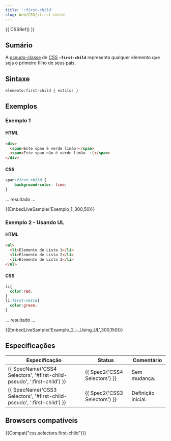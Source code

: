 ```yaml
---
title: ':first-child'
slug: Web/CSS/:first-child
---
```


{{ CSSRef() }}

## Sumário

A [pseudo-classe](/pt-BR/CSS/Pseudo-classes) de [CSS](/pt-BR/CSS) **`:first-child`** representa qualquer elemento que seja o primeiro filho de seus pais.

## Sintaxe

```
elemento:first-child { estilos }
```

## Exemplos

### Exemplo 1

#### HTML

```html
<div>
  <span>Este span é verde limão!</span>
  <span>Este span não é verde limão. :(</span>
</div>
```

#### CSS

```css
span:first-child {
    background-color: lime;
}
```

... resultado ...

{{EmbedLiveSample('Exemplo_1',300,50)}}

### Exemplo 2 - Usando UL

#### HTML

```html
<ul>
  <li>Elemento de Lista 1</li>
  <li>Elemento de Lista 2</li>
  <li>Elemento de Lista 3</li>
</ul>
```

#### CSS

```css
li{
  color:red;
}
li:first-child{
  color:green;
}
```

... resultado ...

{{EmbedLiveSample('Example_2_-_Using_UL',300,150)}}

## Especificações

| Especificação                                                                                    | Status                                   | Comentário         |
| ------------------------------------------------------------------------------------------------ | ---------------------------------------- | ------------------ |
| {{ SpecName('CSS4 Selectors', '#first-child-pseudo', ':first-child') }} | {{ Spec2('CSS4 Selectors') }} | Sem mudança.       |
| {{ SpecName('CSS3 Selectors', '#first-child-pseudo', ':first-child') }} | {{ Spec2('CSS3 Selectors') }} | Definição inicial. |

## Browsers compatíveis

{{Compat("css.selectors.first-child")}}
